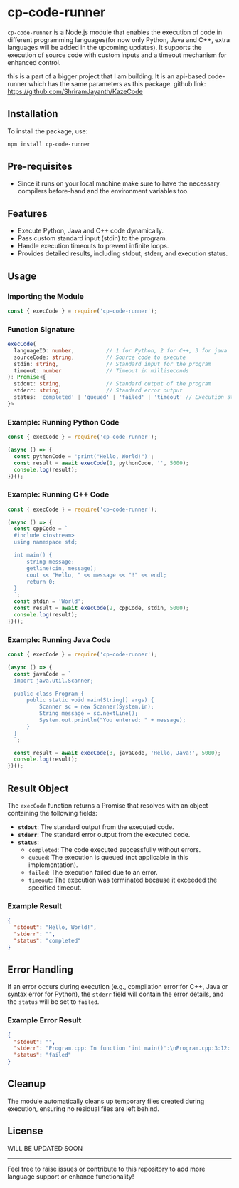 # cp-code-runner

`cp-code-runner` is a Node.js module that enables the execution of code in different programming languages(for now only Python, Java and C++, extra languages will be added in the upcoming updates). It supports the execution of source code with custom inputs and a timeout mechanism for enhanced control.

this is a part of a bigger project that I am building. It is an api-based code-runner which has the same parameters as this package. github link: https://github.com/ShriramJayanth/KazeCode

## Installation

To install the package, use:

```bash
npm install cp-code-runner
```
## Pre-requisites
- Since it runs on your local machine make sure to have the necessary compilers before-hand and the environment variables too.

## Features

- Execute Python, Java and C++ code dynamically.
- Pass custom standard input (stdin) to the program.
- Handle execution timeouts to prevent infinite loops.
- Provides detailed results, including stdout, stderr, and execution status.

## Usage

### Importing the Module

```javascript
const { execCode } = require('cp-code-runner');
```

### Function Signature

```typescript
execCode(
  languageID: number,          // 1 for Python, 2 for C++, 3 for java
  sourceCode: string,          // Source code to execute
  stdin: string,               // Standard input for the program
  timeout: number              // Timeout in milliseconds
): Promise<{
  stdout: string,              // Standard output of the program
  stderr: string,              // Standard error output
  status: 'completed' | 'queued' | 'failed' | 'timeout' // Execution status
}>
```

### Example: Running Python Code

```javascript
const { execCode } = require('cp-code-runner');

(async () => {
  const pythonCode = 'print("Hello, World!")';
  const result = await execCode(1, pythonCode, '', 5000);
  console.log(result);
})();
```

### Example: Running C++ Code

```javascript
const { execCode } = require('cp-code-runner');

(async () => {
  const cppCode = `
  #include <iostream>
  using namespace std;

  int main() {
      string message;
      getline(cin, message);
      cout << "Hello, " << message << "!" << endl;
      return 0;
  }
  `;
  const stdin = 'World';
  const result = await execCode(2, cppCode, stdin, 5000);
  console.log(result);
})();
```

### Example: Running Java Code

```javascript
const { execCode } = require('cp-code-runner');

(async () => {
  const javaCode = `
  import java.util.Scanner;

  public class Program {
      public static void main(String[] args) {
          Scanner sc = new Scanner(System.in);
          String message = sc.nextLine();
          System.out.println("You entered: " + message);
      }
  }
  `;

  const result = await execCode(3, javaCode, 'Hello, Java!', 5000);
  console.log(result);
})();
```

## Result Object

The `execCode` function returns a Promise that resolves with an object containing the following fields:

- **`stdout`**: The standard output from the executed code.
- **`stderr`**: The standard error output from the executed code.
- **`status`**:
  - `completed`: The code executed successfully without errors.
  - `queued`: The execution is queued (not applicable in this implementation).
  - `failed`: The execution failed due to an error.
  - `timeout`: The execution was terminated because it exceeded the specified timeout.

### Example Result

```json
{
  "stdout": "Hello, World!",
  "stderr": "",
  "status": "completed"
}
```

## Error Handling

If an error occurs during execution (e.g., compilation error for C++, Java or syntax error for Python), the `stderr` field will contain the error details, and the `status` will be set to `failed`.

### Example Error Result

```json
{
  "stdout": "",
  "stderr": "Program.cpp: In function 'int main()':\nProgram.cpp:3:12: error: expected ';' before '}' token\n}",
  "status": "failed"
}
```

## Cleanup

The module automatically cleans up temporary files created during execution, ensuring no residual files are left behind.

## License

WILL BE UPDATED SOON

---

Feel free to raise issues or contribute to this repository to add more language support or enhance functionality!

